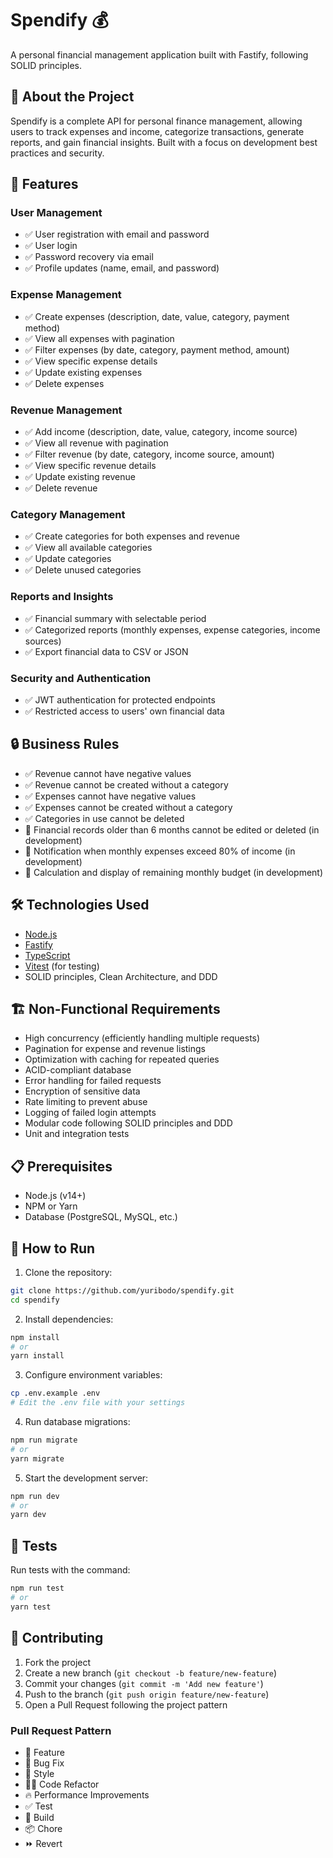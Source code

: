 # Spendify 💰

A personal financial management application built with Fastify, following SOLID principles.

## 📝 About the Project

Spendify is a complete API for personal finance management, allowing users to track expenses and income, categorize transactions, generate reports, and gain financial insights. Built with a focus on development best practices and security.

## 🚀 Features

### User Management
- ✅ User registration with email and password
- ✅ User login
- ✅ Password recovery via email
- ✅ Profile updates (name, email, and password)

### Expense Management
- ✅ Create expenses (description, date, value, category, payment method)
- ✅ View all expenses with pagination
- ✅ Filter expenses (by date, category, payment method, amount)
- ✅ View specific expense details
- ✅ Update existing expenses
- ✅ Delete expenses

### Revenue Management
- ✅ Add income (description, date, value, category, income source)
- ✅ View all revenue with pagination
- ✅ Filter revenue (by date, category, income source, amount)
- ✅ View specific revenue details
- ✅ Update existing revenue 
- ✅ Delete revenue

### Category Management
- ✅ Create categories for both expenses and revenue 
- ✅ View all available categories 
- ✅ Update categories
- ✅ Delete unused categories

### Reports and Insights
- ✅ Financial summary with selectable period
- ✅ Categorized reports (monthly expenses, expense categories, income sources) 
- ✅ Export financial data to CSV or JSON 

### Security and Authentication
- ✅ JWT authentication for protected endpoints 
- ✅ Restricted access to users' own financial data 

## 🔒 Business Rules

- ✅ Revenue cannot have negative values
- ✅ Revenue cannot be created without a category
- ✅ Expenses cannot have negative values
- ✅ Expenses cannot be created without a category
- ✅ Categories in use cannot be deleted
- 🔄 Financial records older than 6 months cannot be edited or deleted (in development)
- 🔄 Notification when monthly expenses exceed 80% of income (in development)
- 🔄 Calculation and display of remaining monthly budget (in development)

## 🛠️ Technologies Used

- [Node.js](https://nodejs.org/)
- [Fastify](https://www.fastify.io/)
- [TypeScript](https://www.typescriptlang.org/)
- [Vitest](https://vitest.dev/) (for testing)
- SOLID principles, Clean Architecture, and DDD

## 🏗️ Non-Functional Requirements

- High concurrency (efficiently handling multiple requests)
- Pagination for expense and revenue listings
- Optimization with caching for repeated queries
- ACID-compliant database
- Error handling for failed requests
- Encryption of sensitive data
- Rate limiting to prevent abuse
- Logging of failed login attempts
- Modular code following SOLID principles and DDD
- Unit and integration tests

## 📋 Prerequisites

- Node.js (v14+)
- NPM or Yarn
- Database (PostgreSQL, MySQL, etc.)

## 🚀 How to Run

1. Clone the repository:
```bash
git clone https://github.com/yuribodo/spendify.git
cd spendify
```

2. Install dependencies:
```bash
npm install
# or
yarn install
```

3. Configure environment variables:
```bash
cp .env.example .env
# Edit the .env file with your settings
```

4. Run database migrations:
```bash
npm run migrate
# or
yarn migrate
```

5. Start the development server:
```bash
npm run dev
# or
yarn dev
```

## 🧪 Tests

Run tests with the command:
```bash
npm run test
# or
yarn test
```

## 🤝 Contributing

1. Fork the project
2. Create a new branch (`git checkout -b feature/new-feature`)
3. Commit your changes (`git commit -m 'Add new feature'`)
4. Push to the branch (`git push origin feature/new-feature`)
5. Open a Pull Request following the project pattern

### Pull Request Pattern
- 🍕 Feature
- 🐛 Bug Fix
- 🎨 Style
- 🧑‍💻 Code Refactor
- 🔥 Performance Improvements
- ✅ Test
- 🤖 Build
- 📦 Chore
- ⏩ Revert
